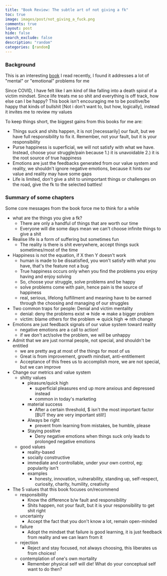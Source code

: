 ```yaml
---
title: "Book Review: The subtle art of not giving a fk"
toc: true
image: images/post/not_giving_a_fuck.png
comments: true
layout: post
hide: false
search_exclude: false
description: "random"
categories: [random]
---
```


### Background

This is an interesting [book](https://www.amazon.com/Subtle-Art-Not-Giving-Counterintuitive/dp/0062457713) I read recently, I found it addresses a lot of "mental" or "emotional" problems for me

Since COVID, I have felt like I am kind of like falling into a death spiral of a victim mindset. Since life treats me so shit and everything is off track, how else can I be happy? This book isn't encouraging me to be positive/be happy that kinds of bullshit [Not i don't want to, but how, logically], instead it invites me to review my values

To keep things short, the biggest gains from this books for me are:
- Things suck and shits happen, it is not [necessarily] our fault, but we have full responsibility to fix it. Remember, not your fault, but it is your responsibility
- Purse happiness is superficial, we will not satisfy with what we have. Instead, choose your struggle/pain because 1.) it is unavoidable 2.) it is the root source of true happiness
- Emotions are just the feedbacks generated from our value system and reality, we shouldn't ignore negative emotions, because it hints our value and reality may have some gaps
- Life is limited, don't give a shit to unimportant things or challenges on the road, give the fk to the selected battles!

### Summary of some chapters
Some core messages from the book force me to think for a while

- what are the things you give a fk?
   - There are only a handful of things that are worth our time
   - Everyone will die some days mean we can't choose infinite things to give a shit
- Realise life is a form of suffering but sometimes fun
   - The reality is there is shit everywhere, accept things suck sometimes/most of the time
- Happiness is not the equation, if X then Y doesn't work
   - human is made to be dissatisfied, you won't satisfy with what you have, that's the feature not a bug
   - True happiness occurs only when you find the problems you enjoy having and enjoy solving
   - So, choose your struggle, solve problems and be happy
   - solve problems come with pain, hence pain is the source of happiness
   - real, serious, lifelong fulfillment and meaning have to be earned through the choosing and managing of our struggles
- Two common traps for people: Denial and victim mentality
   - denial: deny the problems exist => hide => make a bigger problem
   - victim: blame others for the problem => quick high => nth change
- Emotions are just feedback signals of our value system toward reality
   - negative emotions are a call to action!
   - if we don't act/solve the problem, we will be unhappy
- Admit that we are just normal people, not special, and shouldn't be entitled
   - we are pretty avg at most of the things for most of us
   - Great is from improvement, growth mindset, anti-entitlement
   - Acceptance of this frees us to accomplish more, we are not special, but we can improve
- Change our metrics and value system
   - shitty values
       - pleasure/quick high
           - superficial pleasures end up more anxious and depressed instead
           - common in today's marketing
       - material success
           - After a certain threshold, $ isn't the most important factor [BUT they are very important still!]
       - Always be right
           - prevent from learning from mistakes, be humble, please
       - Staying positive
           - Deny negative emotions when things suck only leads to prolonged negative emotions
   - good values
       - reality-based
       - socially constructive
       - immediate and controllable, under your own control, eg: popularity isn't
       - examples
           - honesty, innovation, vulnerability, standing up, self-respect, curiosity, charity, humility, creativity
- The 5 values that this book focuses on/recommend
   - responsibility
       - Know the difference b/w fault and responsibility
       - Shits happen, not your fault, but it is your responsibility to get shit right
   - uncertainty
       - Accept the fact that you don't know a lot, remain open-minded
   - failure
       - Adopt the mindset that failure is good learning, it is just feedback from reality and we can learn from it
   - rejection
       - Reject and stay focused, not always choosing, this liberates us from choices!
   - contemplation of one's own mortality
       - Remember physical self will die! What do your conceptual self want to do then?
